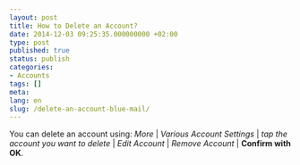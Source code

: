 ```yaml
---
layout: post
title: How to Delete an Account?
date: 2014-12-03 09:25:35.000000000 +02:00
type: post
published: true
status: publish
categories:
- Accounts
tags: []
meta:
lang: en
slug: /delete-an-account-blue-mail/
---
```

You can delete an account using: *More* \| *Various Account Settings* \| *tap the account you want to delete* \| *Edit Account* \| *Remove Account* \| **Confirm with OK**.